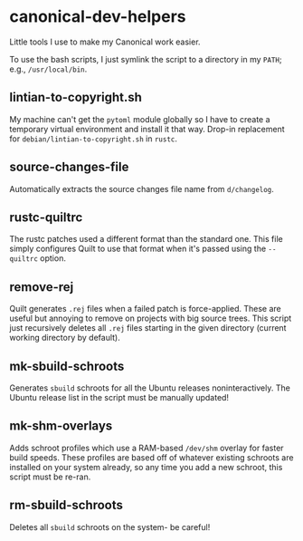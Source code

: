 # canonical-dev-helpers

Little tools I use to make my Canonical work easier.

To use the bash scripts, I just symlink the script to a directory in my `PATH`; e.g., `/usr/local/bin`.

## lintian-to-copyright.sh

My machine can't get the `pytoml` module globally so I have to create a temporary virtual environment and install it that way. Drop-in replacement for `debian/lintian-to-copyright.sh` in `rustc`.

## source-changes-file

Automatically extracts the source changes file name from `d/changelog`.

## rustc-quiltrc

The rustc patches used a different format than the standard one. This file simply configures Quilt to use that format when it's passed using the `--quiltrc` option.

## remove-rej

Quilt generates `.rej` files when a failed patch is force-applied. These are useful but annoying to remove on projects with big source trees. This script just recursively deletes all `.rej` files starting in the given directory (current working directory by default).

## mk-sbuild-schroots

Generates `sbuild` schroots for all the Ubuntu releases noninteractively. The Ubuntu release list in the script must be manually updated!

## mk-shm-overlays

Adds schroot profiles which use a RAM-based `/dev/shm` overlay for faster build speeds. These profiles are based off of whatever existing schroots are installed on your system already, so any time you add a new schroot, this script must be re-ran.

## rm-sbuild-schroots

Deletes all `sbuild` schroots on the system- be careful!
